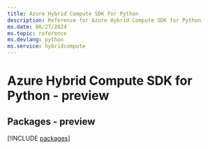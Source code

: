 ```yaml
---
title: Azure Hybrid Compute SDK for Python
description: Reference for Azure Hybrid Compute SDK for Python
ms.date: 08/27/2024
ms.topic: reference
ms.devlang: python
ms.service: hybridcompute
---
```

# Azure Hybrid Compute SDK for Python - preview
## Packages - preview
[!INCLUDE [packages](hybrid-compute-index.md)]